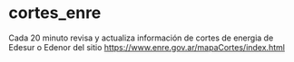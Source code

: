 # cortes_enre

Cada 20 minuto revisa y actualiza información de cortes de energia de Edesur o Edenor
del sitio https://www.enre.gov.ar/mapaCortes/index.html
